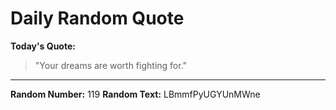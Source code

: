 # Daily Random Quote

**Today's Quote:**
> "Your dreams are worth fighting for."

---

**Random Number:** 119
**Random Text:** LBmmfPyUGYUnMWne
